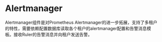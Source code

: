 # Alertmanager

Alertmanager组件是对Prometheus Alertmanager的进一步拓展，支持了多租户的特性，需要依赖配置数据库读取各个租户的alertmanager配置和告警消息模板。接收Ruler的告警消息并向租户发送告警。


